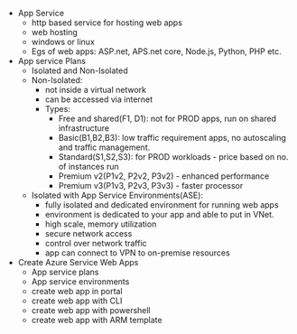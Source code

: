 - App Service
  - http based service for hosting web apps
  - web hosting 
  - windows or linux
  - Egs of web apps: ASP.net, APS.net core, Node.js, Python, PHP etc.
- App service Plans
  - Isolated and Non-Isolated
  - Non-Isolated:
    - not inside a virtual network
    - can be accessed via internet
    - Types:
      - Free and shared(F1, D1): not for PROD apps, run on shared infrastructure
      - Basic(B1,B2,B3): low traffic requirement apps, no autoscaling and traffic management.
      - Standard(S1,S2,S3): for PROD workloads - price based on no. of instances run
      - Premium v2(P1v2, P2v2, P3v2) - enhanced performance
      - Premium v3(P1v3, P2v3, P3v3) - faster processor
  - Isolated with App Service Environments(ASE):
    - fully isolated and dedicated environment for running web apps
    - environment is dedicated to your app and able to put in VNet.
    - high scale, memory utilization
    - secure network access
    - control over network traffic
    - app can connect to VPN to on-premise resources
- Create Azure Service Web Apps
  - App service plans
  - App service environments
  - create web app in portal
  - create web app with CLI
  - create web app with powershell
  - create web app with ARM template